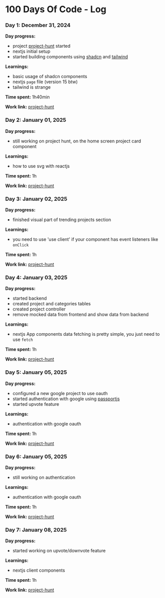 # 100 Days Of Code - Log

### Day 1: December 31, 2024 

**Day progress:** 
- project [project-hunt](https://github.com/hanyelC/project-hunt) started
- nextjs initial setup
- started building components using [shadcn](https://ui.shadcn.com/) and [tailwind](https://tailwindcss.com/)

**Learnings:**
- basic usage of shadcn components
- nextjs `page` file (version 15 btw)
- tailwind is strange

**Time spent:** 1h40min

**Work link:** 
[project-hunt](https://github.com/hanyelC/project-hunt)

### Day 2: January 01, 2025 

**Day progress:** 
- still working on project hunt, on the home screen project card component

**Learnings:**
- how to use svg with reactjs

**Time spent:** 1h

**Work link:** 
[project-hunt](https://github.com/hanyelC/project-hunt)

### Day 3: January 02, 2025 

**Day progress:** 
- finished visual part of trending projects section

**Learnings:**
- you need to use 'use client' if your component has event listeners like `onClick`

**Time spent:** 1h

**Work link:** 
[project-hunt](https://github.com/hanyelC/project-hunt)

### Day 4: January 03, 2025 

**Day progress:** 
- started backend
- created project and categories tables
- created project controller
- remove mocked data from frontend and show data from backend

**Learnings:**
- nextjs App components data fetching is pretty simple, you just need to use `fetch`

**Time spent:** 1h

**Work link:** 
[project-hunt](https://github.com/hanyelC/project-hunt)

### Day 5: January 05, 2025 

**Day progress:** 
- configured a new google project to use oauth
- started authentication with google using [passportjs](https://www.passportjs.org/)
- started upvote feature

**Learnings:**
- authentication with google oauth

**Time spent:** 1h

**Work link:** 
[project-hunt](https://github.com/hanyelC/project-hunt)

### Day 6: January 05, 2025 

**Day progress:** 
- still working on authentication

**Learnings:**
- authentication with google oauth

**Time spent:** 1h

**Work link:** 
[project-hunt](https://github.com/hanyelC/project-hunt)

### Day 7: January 08, 2025 

**Day progress:** 
- started working on upvote/downvote feature

**Learnings:**
- nextjs client components

**Time spent:** 1h

**Work link:** 
[project-hunt](https://github.com/hanyelC/project-hunt)
